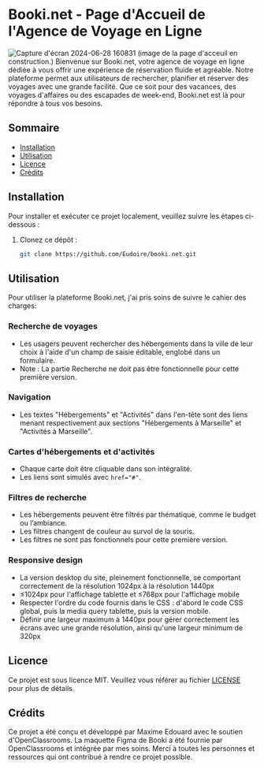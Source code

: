 # Booki.net - Page d'Accueil de l'Agence de Voyage en Ligne
![Capture d'écran 2024-06-28 160831](https://github.com/Eudoire/booki.net/assets/62968598/dec2cada-f203-4edc-8493-14cdd491758e)
(image de la page d'acceuil en construction.)
Bienvenue sur Booki.net, votre agence de voyage en ligne dédiée à vous offrir une expérience de réservation fluide et agréable. Notre plateforme permet aux utilisateurs de rechercher, planifier et réserver des voyages avec une grande facilité. Que ce soit pour des vacances, des voyages d'affaires ou des escapades de week-end, Booki.net est là pour répondre à tous vos besoins.

## Sommaire

- [Installation](#installation)
- [Utilisation](#utilisation)
- [Licence](#licence)
- [Crédits](#crédits)

## Installation

Pour installer et exécuter ce projet localement, veuillez suivre les étapes ci-dessous :

1. Clonez ce dépôt :
   ```bash
   git clone https://github.com/Eudoire/booki.net.git

## Utilisation

Pour utiliser la plateforme Booki.net, j'ai pris soins de suivre le cahier des charges:

### Recherche de voyages

- Les usagers peuvent rechercher des hébergements dans la ville de leur choix à l'aide d'un champ de saisie éditable, englobé dans un formulaire.
- Note : La partie Recherche ne doit pas être fonctionnelle pour cette première version.

### Navigation

- Les textes "Hébergements" et "Activités" dans l'en-tête sont des liens menant respectivement aux sections "Hébergements à Marseille" et "Activités à Marseille".

### Cartes d'hébergements et d'activités

- Chaque carte doit être cliquable dans son intégralité.
- Les liens sont simulés avec `href="#"`.

### Filtres de recherche

- Les hébergements peuvent être filtrés par thématique, comme le budget ou l’ambiance.
- Les filtres changent de couleur au survol de la souris.
- Les filtres ne sont pas fonctionnels pour cette première version.

### Responsive design

- La version desktop du site, pleinement fonctionnelle, se comportant correctement de la résolution 1024px à la résolution 1440px 
- ≤1024px pour l'affichage tablette et ≤768px pour l'affichage mobile
- Respecter l'ordre du code fournis dans le CSS : d'abord le code CSS global, puis la media query tablette, puis la version mobile.
- Définir une largeur maximum à 1440px pour gérer correctement les écrans avec une grande résolution, ainsi qu'une largeur minimum de 320px

## Licence

Ce projet est sous licence MIT. Veuillez vous référer au fichier [LICENSE](LICENSE) pour plus de détails.

## Crédits

Ce projet a été conçu et développé par Maxime Edouard avec le soutien d'OpenClassrooms. La maquette Figma de Booki a été fournie par OpenClassrooms et intégrée par mes soins. Merci à toutes les personnes et ressources qui ont contribué à rendre ce projet possible.


